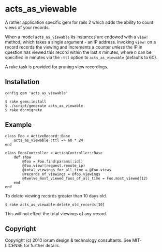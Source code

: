 # acts_as_viewable

A rather application specific gem for rails 2 which adds the ability to count views of your records.

When a model `acts_as_viewable` its instances are endowed with a `view!` method, which takes a single argument - an IP address. Invoking `view!` on a record records the viewing and increments a counter *unless* the IP in question has viewed this record within the last *n* minutes, where *n* can be specified in minutes via the `:ttl` option to `acts_as_viewable` (defaults to 60).

A rake task is provided for pruning view recordings.

## Installation

	config.gem 'acts_as_viewable'

	$ rake gems:install
	$ ./script/generate acts_as_viewable
	$ rake db:migrate

## Example

	class Foo < ActiveRecord::Base
		acts_as_viewable :ttl => 60 * 24
	end

	class FoosController < ActionController::Base
		def show
			@foo = Foo.find(params[:id])
			@foo.view!(request.remote_ip)
			@total_viewings_for_all_time = @foo.views
			@records_of_viewings = @foo.viewings
			@twelve_most_viewed_foos_of_all_time = Foo.most_viewed(12)
		end
	end

To delete viewing records greater than 10 days old.

	$ rake acts_as_viewable:delete_old_records[10]

This will not effect the total viewings of any record.

## Copyright

Copyright (c) 2010 iorum design & technology consultants. See MIT-LICENSE for further details.